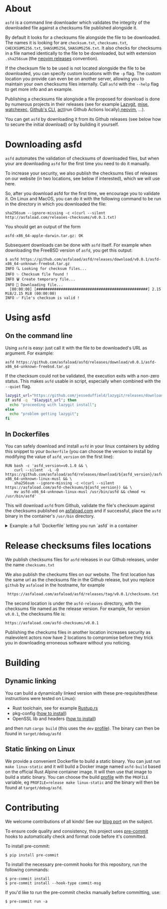 # About

`asfd` is a command line downloader which validates the integrity of the downloaded file against a checksums file published alongside it.

By default it looks for a checksums file alongside the file to be downloaded. The names it is looking for are `checksum.txt`, `checksums.txt`, `CHECKSUMS256.txt`, `SHASUMS256`, `SHASUMS256.txt`. It also checks for checksums in a file named identically to the file to be downloaded, but with extension `.sha256sum` (the [neovim releases](https://github.com/neovim/neovim/releases) convention).

If the checksum file to be used is not located alongside the file to be downloaded, you can specify custom locations with the `-p` flag. The custom location you provide can even be on another server, allowing you to maintain your own checksums files internally. Call `asfd` with the `--help` flag to get more info and an example.

Publishing a checksums file alongisde a file proposed for download is done by numerous projects in their releases (see for example [Lazygit](https://github.com/jesseduffield/lazydocker), [mise](https://github.com/jdx/mise), [watchexec](https://github.com/watchexec/watchexec), [Github's CLI](https://github.com/cli/cli/), [act](https://github.com/nektos/act/releases/tag/v0.2.66)(run Github Actions locally),[neovim](https://github.com/neovim/neovim), ...).

You can get `asfd` by downloading it from its Github releases (see below how to secure the initial download) or by building it yourself.

# Downloading asfd

`asfd` automates the validation of checksums of downloaded files, but when your are downloading `asfd` for the first time you need to do it manually.

To increase your security, we also publish the checksums files of releases on our website (in two locations, see below if interested), which we will use here.

So, after you download asfd for the first time, we encourage you to validate it. On Linux and MacOS, you can do it with the following command to be run in the directory in which you downloaded the file:
```
sha256sum --ignore-missing -c <(curl --silent  http://asfaload.com/releases-checksums/v0.0.1.txt)
```
You should get an output of the form
```
asfd-x86_64-apple-darwin.tar.gz: OK
```
Subsequent downloads can be done with `asfd` itself. For example when downloading the FreeBSD version of `asfd`, you get this output:
```
$ asfd https://github.com/asfaload/asfd/releases/download/v0.0.1/asfd-x86_64-unknown-freebsd.tar.gz
INFO 🔍 Looking for checksum files...
INFO ✨ Checksum file found !
INFO 🗑️ Create temporary file...
INFO 🚚 Downloading file...
  [00:00:00] [##################################################] 2.15 MiB/2.15 MiB (00:00:00)
INFO ✅ File's checksum is valid !
```
# Using asfd

## On the command line
Using `asfd` is easy: just call it with the file to be downloaded's URL as argument. For example:
```
asfd https://github.com/asfaload/asfd/releases/download/v0.0.1/asfd-x86_64-unknown-freebsd.tar.gz
```

If the checksum could not be validated, the execution exits with a non-zero status. This makes `asfd` usable in script, especially when combined with the `--quiet` flag.


```bash
lazygit_url="https://github.com/jesseduffield/lazygit/releases/download/v0.44.0/lazygit_0.44.0_freebsd_arm64.tar.gz"
if asfd -q  "$lazygit_url"; then
  echo "proceeding with lazygit install";
else
  echo "problem getting lazygit";
fi
```

## In Dockerfiles

You can safely download and install `asfd` in your linux containers by adding this snippet to your `Dockerfile` (you can choose the version to install by modifying the value of `asfd_version` on the first line):
```
RUN bash -c 'asfd_version=v0.1.0 && \
    curl --silent  -L -O https://github.com/asfaload/asfd/releases/download/${asfd_version}/asfd-x86_64-unknown-linux-musl && \
    sha256sum --ignore-missing -c <(curl --silent  https://asfaload.com/asfd-checksums/${asfd_version}) && \
    mv asfd-x86_64-unknown-linux-musl /usr/bin/asfd && chmod +x /usr/bin/asfd'
```

This will download `asfd` from Github, validate the file's checksum against the checksums published on [asfaload.com](http://www.asfaload.com/asfd-checksums) and if successful, place the `asfd` binary in the container's `/usr/bin` directory.

<details>
<summary>
Example: a full `Dockerfile` letting you run `asfd` in a container
</summary>

```
FROM ubuntu

RUN apt-get update && apt-get install -y curl
RUN bash -c 'asfd_version=v0.1.0 && \
    curl --silent  -L -O https://github.com/asfaload/asfd/releases/download/${asfd_version}/asfd-x86_64-unknown-linux-musl && \
    sha256sum --ignore-missing -c <(curl --silent  https://asfaload.com/asfd-checksums/${asfd_version}) && \
    mv asfd-x86_64-unknown-linux-musl /usr/bin/asfd && chmod +x /usr/bin/asfd'

ENTRYPOINT [ "/usr/bin/asfd" ]
```
Using the image built with this `Dockerfile`, you can display the help of `asfd` with
```
docker run -it --rm 0f8748 --help
```

</details>


# Release checksums files locations

We publish checksums files for `asfd` releases in our Github releases, under the name `checksums.txt`

We also publish the checkums files on our website.
The first location has the same url as the checksums file in the Github release, but you replace `github` by `asfaload` in the hostname, for example
```
 https://asfaload.com/asfaload/asfd/releases/tag/v0.0.1/checksums.txt
```

The second location is under the  `asfd-releases` directory, with the checksums file named as the release version. For example, for version `v0.0.1`, the checksums file is:
```
https://asfaload.com/asfd-checksums/v0.0.1
```

Publishing the checkums files in another location increases security as malevolent actors now have 2 locations to compromise before they trick you in downloading erroneous software without you noticing.

# Building

## Dynamic linking

You can build a dynamically linked version with these pre-requisites(these instructions were tested on Linux):

* Rust toolchain, see for example [Rustup.rs](https://rustup.rs/)
* pkg-config ([how to install](https://command-not-found.com/pkg-config))
* OpenSSL lib and headers ([how to install](https://docs.rs/openssl/0.10.16/openssl/#automatic))

and then run `cargo build` (this uses the `dev` [profile](https://doc.rust-lang.org/cargo/reference/profiles.html)). The binary can then be found in `target/debug/asfd`

## Static linking on Linux

We provide a convenient Dockerfile to build a static binary. You can just run `make linux-static` and it will build a Docker image named `asfd-build` based on the official Rust Alpine container image. It will then use that image to build a static binary. You can choose the build [profile](https://doc.rust-lang.org/cargo/reference/profiles.html) with the `PROFILE` variable, eg `PROFILE=release make linux-static` and the binary will then be found at `target/debug/asfd`.

# Contributing

We welcome contributions of all kinds! See our [blog port](https://www.asfaload.com/blog/handling-outside-contributions/) on the subject.

To ensure code quality and consistency, this project uses [pre-commit](https://pre-commit.com/) hooks to automatically check and format code before it's committed.

To install pre-commit:

```console
$ pip install pre-commit
```

To install the necessary pre-commit hooks for this repository, run the following commands:

```console
$ pre-commit install
$ pre-commit install --hook-type commit-msg
```

If you'd like to run the pre-commit checks manually before committing, use:

```console
$ pre-commit run -a
```
